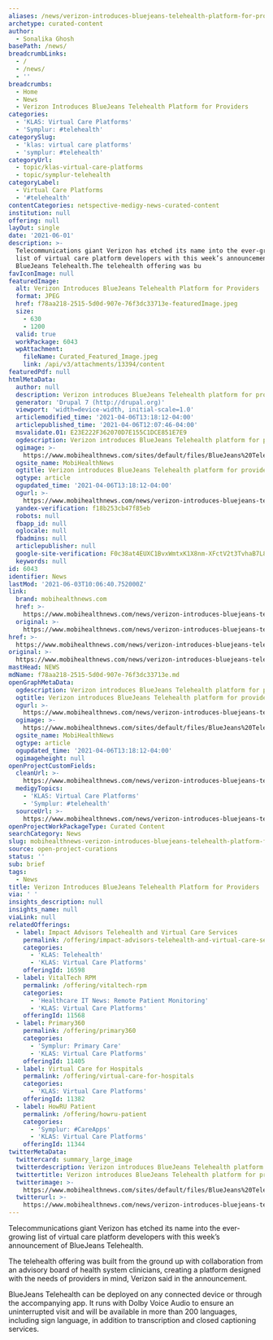 ```yaml
---
aliases: /news/verizon-introduces-bluejeans-telehealth-platform-for-providers
archetype: curated-content
author:
  - Sonalika Ghosh
basePath: /news/
breadcrumbLinks:
  - /
  - /news/
  - ''
breadcrumbs:
  - Home
  - News
  - Verizon Introduces BlueJeans Telehealth Platform for Providers
categories:
  - 'KLAS: Virtual Care Platforms'
  - 'Symplur: #telehealth'
categorySlug:
  - 'klas: virtual care platforms'
  - 'symplur: #telehealth'
categoryUrl:
  - topic/klas-virtual-care-platforms
  - topic/symplur-telehealth
categoryLabel:
  - Virtual Care Platforms
  - '#telehealth'
contentCategories: netspective-medigy-news-curated-content
institution: null
offering: null
layOut: single
date: '2021-06-01'
description: >-
  Telecommunications giant Verizon has etched its name into the ever-growing
  list of virtual care platform developers with this week’s announcement of
  BlueJeans Telehealth.The telehealth offering was bu
favIconImage: null
featuredImage:
  alt: Verizon Introduces BlueJeans Telehealth Platform for Providers
  format: JPEG
  href: f78aa218-2515-5d0d-907e-76f3dc33713e-featuredImage.jpeg
  size:
    - 630
    - 1200
  valid: true
  workPackage: 6043
  wpAttachment:
    fileName: Curated_Featured_Image.jpeg
    link: /api/v3/attachments/13394/content
featuredPdf: null
htmlMetaData:
  author: null
  description: Verizon introduces BlueJeans Telehealth platform for providers
  generator: 'Drupal 7 (http://drupal.org)'
  viewport: 'width=device-width, initial-scale=1.0'
  articlemodified_time: '2021-04-06T13:18:12-04:00'
  articlepublished_time: '2021-04-06T12:07:46-04:00'
  msvalidate.01: E23E222F362070D7E155C1DCE851E7E9
  ogdescription: Verizon introduces BlueJeans Telehealth platform for providers
  ogimage: >-
    https://www.mobihealthnews.com/sites/default/files/BlueJeans%20Telehealth%20by%20Verizon.jpeg
  ogsite_name: MobiHealthNews
  ogtitle: Verizon introduces BlueJeans Telehealth platform for providers
  ogtype: article
  ogupdated_time: '2021-04-06T13:18:12-04:00'
  ogurl: >-
    https://www.mobihealthnews.com/news/verizon-introduces-bluejeans-telehealth-platform-providers
  yandex-verification: f18b253cb47f85eb
  robots: null
  fbapp_id: null
  oglocale: null
  fbadmins: null
  articlepublisher: null
  google-site-verification: F0c38at4EUXC1BvxWmtxK1X8nm-XFctV2t3TvhaB7L8
  keywords: null
id: 6043
identifier: News
lastMod: '2021-06-03T10:06:40.752000Z'
link:
  brand: mobihealthnews.com
  href: >-
    https://www.mobihealthnews.com/news/verizon-introduces-bluejeans-telehealth-platform-providers
  original: >-
    https://www.mobihealthnews.com/news/verizon-introduces-bluejeans-telehealth-platform-providers
href: >-
  https://www.mobihealthnews.com/news/verizon-introduces-bluejeans-telehealth-platform-providers
original: >-
  https://www.mobihealthnews.com/news/verizon-introduces-bluejeans-telehealth-platform-providers
mastHead: NEWS
mdName: f78aa218-2515-5d0d-907e-76f3dc33713e.md
openGraphMetaData:
  ogdescription: Verizon introduces BlueJeans Telehealth platform for providers
  ogtitle: Verizon introduces BlueJeans Telehealth platform for providers
  ogurl: >-
    https://www.mobihealthnews.com/news/verizon-introduces-bluejeans-telehealth-platform-providers
  ogimage: >-
    https://www.mobihealthnews.com/sites/default/files/BlueJeans%20Telehealth%20by%20Verizon.jpeg
  ogsite_name: MobiHealthNews
  ogtype: article
  ogupdated_time: '2021-04-06T13:18:12-04:00'
  ogimageheight: null
openProjectCustomFields:
  cleanUrl: >-
    https://www.mobihealthnews.com/news/verizon-introduces-bluejeans-telehealth-platform-providers
  medigyTopics:
    - 'KLAS: Virtual Care Platforms'
    - 'Symplur: #telehealth'
  sourceUrl: >-
    https://www.mobihealthnews.com/news/verizon-introduces-bluejeans-telehealth-platform-providers
openProjectWorkPackageType: Curated Content
searchCategory: News
slug: mobihealthnews-verizon-introduces-bluejeans-telehealth-platform-for-providers
source: open-project-curations
status: ''
sub: brief
tags:
  - News
title: Verizon Introduces BlueJeans Telehealth Platform for Providers
via: ' '
insights_description: null
insights_name: null
viaLink: null
relatedOfferings:
  - label: Impact Advisors Telehealth and Virtual Care Services
    permalink: /offering/impact-advisors-telehealth-and-virtual-care-services
    categories:
      - 'KLAS: Telehealth'
      - 'KLAS: Virtual Care Platforms'
    offeringId: 16598
  - label: VitalTech RPM
    permalink: /offering/vitaltech-rpm
    categories:
      - 'Healthcare IT News: Remote Patient Monitoring'
      - 'KLAS: Virtual Care Platforms'
    offeringId: 11568
  - label: Primary360
    permalink: /offering/primary360
    categories:
      - 'Symplur: Primary Care'
      - 'KLAS: Virtual Care Platforms'
    offeringId: 11405
  - label: Virtual Care for Hospitals
    permalink: /offering/virtual-care-for-hospitals
    categories:
      - 'KLAS: Virtual Care Platforms'
    offeringId: 11382
  - label: HowRU Patient
    permalink: /offering/howru-patient
    categories:
      - 'Symplur: #CareApps'
      - 'KLAS: Virtual Care Platforms'
    offeringId: 11344
twitterMetaData:
  twittercard: summary_large_image
  twitterdescription: Verizon introduces BlueJeans Telehealth platform for providers
  twittertitle: Verizon introduces BlueJeans Telehealth platform for providers
  twitterimage: >-
    https://www.mobihealthnews.com/sites/default/files/BlueJeans%20Telehealth%20by%20Verizon.jpeg
  twitterurl: >-
    https://www.mobihealthnews.com/news/verizon-introduces-bluejeans-telehealth-platform-providers
---
```

<p>Telecommunications giant Verizon has etched its name into the ever-growing list of virtual care platform developers with this week’s announcement of BlueJeans Telehealth.</p><p>The telehealth offering was built from the ground up with collaboration from an advisory board of health system clinicians, creating a platform designed with the needs of providers in mind, Verizon said in the announcement.</p><p>BlueJeans Telehealth can be deployed on any connected device or through the accompanying app. It runs with Dolby Voice Audio to ensure an uninterrupted visit and will be available in more than 200 languages, including sign language, in addition to transcription and closed captioning services.</p>